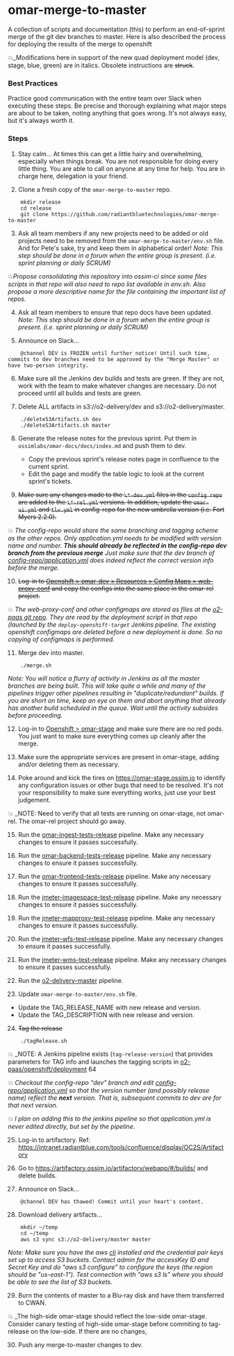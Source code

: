 # omar-merge-to-master
A collection of scripts and documentation (this) to perform an end-of-sprint merge of the git dev branches to master. Here is also described the process for deploying the results of the merge to openshift 

:collision:_Modifications here in support of the new quad deployment model (dev, stage, blue, green) are in italics. Obsolete instructions are ~~struck~~.

### Best Practices
Practice good communication with the entire team over Slack when executing these steps. Be precise and thorough explaining what major steps are about to be taken, noting anything that goes wrong. It's not always easy, but it's always worth it.

### Steps
1. Stay calm... At times this can get a little hairy and overwhelming, especially when things break. You are not responsible for doing every little thing. You are able to call on anyone at any time for help. You are in charge here, delegation is your friend.

2. Clone a fresh copy of the `omar-merge-to-master` repo.
```
    mkdir release
    cd release
    git clone https://github.com/radiantbluetechnologies/omar-merge-to-master
```

3. Ask all team members if any new projects need to be added or old projects need to be removed from the `omar-merge-to-master/env.sh` file.  And for Pete's sake, try and keep them in alphabetical order! _Note: This step should be done in a forum when the entire group is present. (i.e. sprint planning or daily SCRUM)_

:collision:_Propose consolidating this repository into ossim-ci since some files scripts in that repo will also need to repo list available in env.sh. Also propose a more descriptive name for the file containing the important list of repos._

4. Ask all team members to ensure that repo docs have been updated. _Note: This step should be done in a forum when the entire group is present. (i.e. sprint planning or daily SCRUM)_

5. Announce on Slack...
```
    @channel DEV is FROZEN until further notice! Until such time, commits to dev branches need to be approved by the "Merge Master" or have two-person integrity.
```

6. Make sure all the Jenkins dev builds and tests are green. If they are not, work with the team to make whatever changes are necessary. Do not proceed until all builds and tests are green.

7. Delete ALL artifacts in s3://o2-delivery/dev and s3://o2-delivery/master.
```
    ./deleteS3Artifacts.sh dev
    ./deleteS3Artifacts.sh master
```

8. Generate the release notes for the previous sprint. Put them in `ossimlabs/omar-docs/docs/index.md` and push them to dev.
   * Copy the previous sprint's release notes page in confluence to the current sprint.
   * Edit the page and modify the table logic to look at the current sprint's tickets.

9. ~~Make sure any changes made to the `\*-dev.yml` files in the `config repo` are added to the `\*-rel.yml` versions. In addition, update the `omar-ui.yml` and `tlv.yml` in config-repo for the new umbrella version (i.e. Fort Myers 2.2.0).~~

:collision: _The config-repo would share the same branching and tagging scheme as the other repos. Only application.yml needs to be modified with version name and number. **This should already be reflected in the config-repo dev branch from the previous merge** Just make sure that the dev branch of [config-repo/application.yml](https://github.com/radiantbluetechnologies/config-repo/application.yml) does indeed reflect the correct version info before the merge._

10. ~~Log-in to [Openshift > omar-dev > Resources > Config Maps > web-proxy-conf](https://openshift-master.ossim.io:8443/console/project/omar-dev/browse/config-maps/web-proxy-conf) and copy the configs into the same place in the omar-rel project.~~

:collision: _The web-proxy-conf and other configmaps are stored as files at the [o2-paas git repo](https://github.com/radiantbluetechnologies/o2-paas/openshift/deployment). They are read by the deployment script in that repo (launched by the `deploy-openshift-target` Jenkins pipeline. The existing openshift configmaps are deleted before a new deployment is done. So no copying of configmaps is performed._ 

11. Merge dev into master.
```
    ./merge.sh
```

_Note: You will notice a flurry of activity in Jenkins as all the master branches are being built. This will take quite a while and many of the pipelines trigger other pipelines resulting in "duplicate/redundant" builds. If you are short on time, keep an eye on them and abort anything that already has another build scheduled in the queue. Wait until the activity subsides before proceeding._

12. Log-in to [Openshift > omar-stage](https://openshift-master.ossim.io:8443/console/project/omar-stage/overview) and make sure there are no red pods. You just want to make sure everything comes up cleanly after the merge.

13. Make sure the appropriate services are present in omar-stage, adding and/or deleting them as necessary.

14. Poke around and kick the tires on https://omar-stage.ossim.io to identify any configuration issues or other bugs that need to be resolved. It's not your responsibility to make sure everything works, just use your best judgement.

:collision: _NOTE: Need to verify that all tests are running on omar-stage, not omar-rel. The omar-rel project should go away.

15. Run the [omar-ingest-tests-release](https://jenkins.ossim.io/job/omar-ingest-tests-release/) pipeline. Make any necessary changes to ensure it passes successfully.

16. Run the [omar-backend-tests-release](https://jenkins.ossim.io/job/omar-backend-tests-release/) pipeline. Make any necessary changes to ensure it passes successfully.

17. Run the [omar-frontend-tests-release](https://jenkins.ossim.io/job/omar-frontend-tests-release/) pipeline. Make any necessary changes to ensure it passes successfully.

18. Run the [jmeter-imagespace-test-release](https://jenkins.ossim.io/job/jmeter-imagespace-test-release/) pipeline. Make any necessary changes to ensure it passes successfully.

19. Run the [jmeter-mapproxy-test-release](https://jenkins.ossim.io/job/jmeter-mapproxy-test-release/) pipeline. Make any necessary changes to ensure it passes successfully.

20. Run the [jmeter-wfs-test-release](https://jenkins.ossim.io/job/jmeter-wfs-test-release/) pipeline. Make any necessary changes to ensure it passes successfully.

21. Run the [jmeter-wms-test-release](https://jenkins.ossim.io/job/jmeter-wms-test-release/) pipeline. Make any necessary changes to ensure it passes successfully.

22. Run the [o2-delivery-master](https://jenkins.ossim.io/job/o2-delivery-master/) pipeline.

23. Update `omar-merge-to-master/env.sh` file.
   * Update the TAG_RELEASE_NAME with new release and version.
   * Update the TAG_DESCRIPTION with new release and version.

24. ~~Tag the release~~
```
    ./tagRelease.sh
``` 

:collision: _NOTE: A Jenkins pipeline exists (`tag-release-version`) that provides parameters for TAG info and launches the tagging scripts in [o2-paas/openshift/deployment](https://github.com/radiantbluetechnologies/o2-paas/openshift/deployment)
64

:collision: _Checkout the config-repo "dev" branch and edit [config-repo/application.yml](https://github.com/radiantbluetechnologies/config-repo/application.yml) so that the version number (and possibly release name) reflect the **next** version. That is, subsequent commits to dev are for that next version._

:collision: _I plan on adding this to the jenkins pipeline so that application.yml is never edited directly, but set by the pipeline._

25. Log-in to artifactory. Ref: https://intranet.radiantblue.com/tools/confluence/display/OC2S/Artifactory

26. Go to https://artifactory.ossim.io/artifactory/webapp/#/builds/ and delete builds.

27. Announce on Slack...
```
    @channel DEV has thawed! Commit until your heart's content.
```

28. Download delivery artifacts...
```
    mkdir ~/temp
    cd ~/temp
    aws s3 sync s3://o2-delivery/master master
```

_Note: Make sure you have the aws [cli](http://docs.aws.amazon.com/cli/latest/userguide/installing.html) installed and the credential pair keys set up to access S3 buckets. Contact admin for the accessKey ID and Secret Key and do "aws s3 configure" to configure the keys (the region should be "us-east-1"). Test connection with "aws s3 ls" where you should be able to see the list of S3 buckets._

29. Burn the contents of master to a Blu-ray disk and have them transferred to CWAN.

:collision: _The high-side omar-stage should reflect the low-side omar-stage. Consider canary testing of high-side omar-stage before commiting to tag-release on the low-side. If there are no changes, 

30. Push any merge-to-master changes to dev. 
